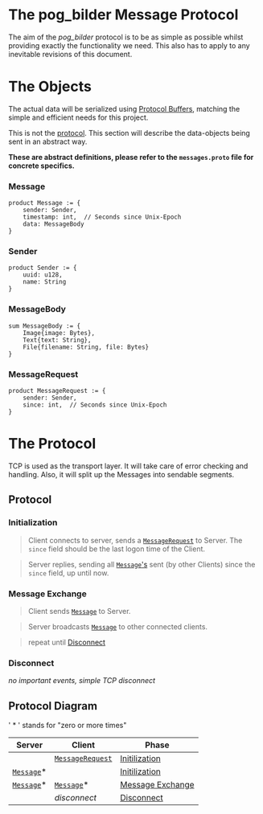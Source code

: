 # The pog_bilder Message Protocol
 The aim of the *pog_bilder* protocol is to be as simple as possible whilst providing exactly the functionality we need.
 This also has to apply to any inevitable revisions of this document.
 

# The Objects
The actual data will be serialized using [Protocol Buffers](https://protobuf.dev/programming-guides/proto3/), matching the simple and efficient needs for this project.

This is not the [protocol](#the-protocol).
This section will describe the data-objects being sent in an abstract way.

**These are abstract definitions, please refer to the `messages.proto` file for concrete specifics.**

### Message 
```
product Message := {
	sender: Sender,
	timestamp: int,  // Seconds since Unix-Epoch
	data: MessageBody
}
```

### Sender
```
product Sender := {
	uuid: u128,
	name: String
}
```

### MessageBody
```
sum MessageBody := {
	Image{image: Bytes},
	Text{text: String},
	File{filename: String, file: Bytes}
}
```

### MessageRequest
```
product MessageRequest := {
	sender: Sender,
	since: int,  // Seconds since Unix-Epoch
}
```

# The Protocol
TCP is used as the transport layer. It will take care of error checking and handling. Also, it will split up the Messages into sendable segments.
 
## Protocol

### Initialization
> Client connects to server, sends a [`MessageRequest`](#messagerequest) to Server. The `since` field should be the last logon time of the Client.

> Server replies, sending all [`Message`'s](#message) sent (by other Clients) since the `since` field, up until now.

### Message Exchange
> Client sends [`Message`](#message) to Server.

> Server broadcasts [`Message`](#message) to other connected clients.

> repeat until [Disconnect](#disconnect)

### Disconnect
*no important events, simple TCP disconnect*

## Protocol Diagram
' * ' stands for "zero or more times"

| Server | Client | Phase |
|--|--|--|
|  |  [`MessageRequest`](#messagerequest)| [Initilization](#initialization) |
| [`Message`](#message)* |  | [Initilization](#initialization) |
| [`Message`](#message)* | [`Message`](#message)* | [Message Exchange](#message-exchange) |
| | *disconnect* | [Disconnect](#disconnect) |
